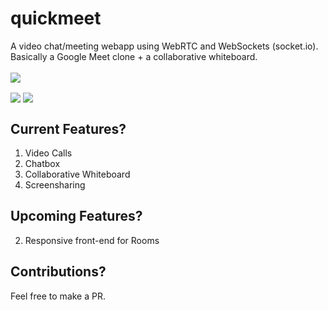 # quickmeet
A video chat/meeting webapp using WebRTC and WebSockets (socket.io). Basically a Google Meet clone + a collaborative whiteboard.
<br><br>
<img align="center" src="https://i.imgur.com/FxgApJU.jpg">

<img align="center" src="https://i.imgur.com/tMAaFpF.jpg">

<img align="center" src="https://i.imgur.com/YvvA08O.jpg">

## Current Features?

1. Video Calls
2. Chatbox
3. Collaborative Whiteboard
4. Screensharing

## Upcoming Features?

2. Responsive front-end for Rooms

## Contributions?

Feel free to make a PR.

